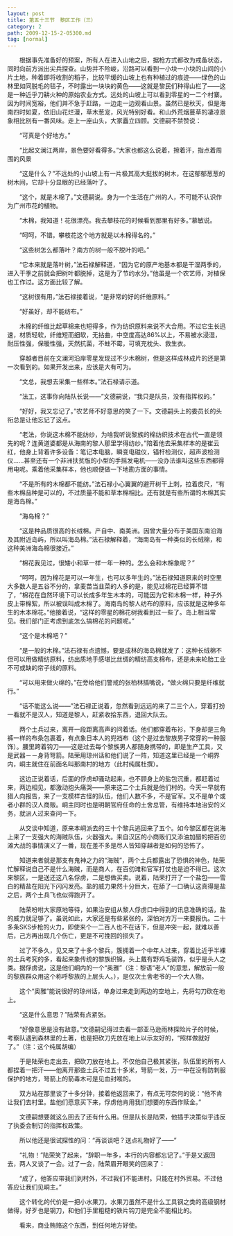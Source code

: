 ```yaml
---
layout: post
title: 第五十三节　黎区工作（三）
category: 2
path: 2009-12-15-2-05300.md
tag: [normal]
---
```


　　根据事先准备好的预案，所有人在进入山地之后，据枪方式都改为戒备状态，同时向前方派出尖兵探查。山势并不险峻，沿路可以看到一小块一小块的山间的小片土地，种着即将收割的稻子，比较平缓的山坡上也有种植过的痕迹――绿色的山林里如同脱毛的毯子，不时露出一块块的黄色――这就是黎民们种得山栏了――这是一种近乎刀耕火种的原始农业方式。远处的山坡上可以看到零星的一二个村寨。因为时间宽裕，他们并不急于赶路，一边走一边观看山景。虽然已是秋天，但是海南四时如夏，依旧山花烂漫，草木葱宠，风光特别好看。和山外荒烟蔓草的凄凉景象相比别有一番风味。走上一座山头，大家矗立四顾。文德嗣不禁赞说：

　　“可真是个好地方。”

　　“比起文澜江两岸，景色要好看得多。”大家也都这么说着，擦着汗，指点着周围的风景

　　“这是什么？”不远处的小山坡上有一片极其高大挺拔的树木，在这郁郁葱葱的树木间，它却十分显眼的已经落叶了。

　　“这个，就是木棉了。”文德嗣说。身为一个生活在广州的人，不可能不认识作为广州市花的植物。

　　“木棉，我知道！花很漂亮。我去攀枝花的时候看到那里有好多。”慕敏说。

　　“呵呵，不错。攀枝花这个地方就是以木棉得名的。”

　　“这些树怎么都落叶？南方的树一般不脱叶的吧。”

　　“它本来就是落叶树，”法石禄解释道，“因为它的原产地基本都是干湿两季的，进入干季之前就会把树叶都脱掉，这是为了节约水分。”他虽是一个农艺师，对植保也工作过。这方面比较了解。

　　“这树很有用，”法石禄接着说，“是非常的好的纤维原料。”

　　“好虽好，却不能纺布。”

　　木棉的纤维比起草棉来也短得多，作为纺织原料来说不大合用。不过它生长迅速，材质轻软，纤维短而细软，无拈曲，中空度高达86%以上，不易被水浸湿，耐压性强，保暖性强，天然抗菌，不蛀不霉，可填充枕头、救生衣。

　　穿越者目前在文澜河沿岸零星发现过不少木棉树，但是这样成林成片的还是第一次看到的。如果开发出来，应该是大有可为。

　　“文总，我想去采集一些样本。”法石禄请示道。

　　“法工，这事你向陆队长说――”文德嗣说，“我只是队员，没有指挥权的。”

　　“好好，我又忘记了。”农艺师不好意思的笑了一下。文德嗣头上的委员长的头衔总是让他忘记了这点。

　　“老法，你说这木棉不能纺纱，为啥我听说黎族的棉纺织技术在古代一直是领先的呢？连黄道婆都是从海南的黎人那里学得纺纱。”陪着他去采集样本的是崔云红，他身上背着许多设备：笔记本电脑，瞬变电磁仪，锚杆检测仪，超声波检测仪……甚至还有一个非洲扶贫版的小型的手摇发电机――没办法谁叫这些东西都得用电呢。乘着他采集样本，他也顺便做一下地勘方面的事情。

　　“不是所有的木棉都不能纺。”法石禄小心翼翼的避开树干上刺，拉着皮尺，“有些木棉品种是可以的，不过质量不能和草本棉相比。还有就是有些所谓的木棉其实是海岛棉。”

　　“海岛棉？”

　　“这是种品质很高的长绒棉。产自中、南美洲。因曾大量分布于美国东南沿海及其附近岛屿，所以叫海岛棉。”法石禄解释着，“海南岛有一种类似的长绒棉，和这种美洲海岛棉很接近。”

　　“棉花我见过，很矮小和草一样一年一种的。怎么会和木棉象呢？”

　　“呵呵，因为棉花是可以一年生，也可以多年生的。”法石禄知道原来的时空里大多数人是五谷不分的，拿麦苗当韭菜的人多的是，能见过棉花已经算不错了，“棉花在自然环境下可以长成多年生木本的，可能因为它和木棉一样，种子外皮上带棉絮，所以被误叫成木棉了。海南岛的黎人纺布的原料，应该就是这种多年生的木本棉花。”他接着说，“这样的零星的棉花树我看到过一些了。岛上相当常见。我们部门正考虑到底怎么搞棉花的问题呢。”

　　“这个是木棉吧？”

　　“是一般的木棉。”法石禄有点遗憾，要是成林的海岛棉就发了：这种长绒棉不但可以用做精纺原料，纺出质地手感堪比丝绸的精纺高支棉布，还是未来轮胎工业不可或缺的帘子线的原料。

　　“可以用来做火绵的。”在旁给他们警戒的张柏林插嘴说，“做火绵只要是纤维就行。”

　　“话不能这么说――”法石禄正说着，忽然看到远远的来了二三个人，穿着打扮一看就不是汉人，知道是黎人，赶紧收拾东西，退回大队去。

　　两个土兵过来，离开一段距离高声的问着话。他们都穿着布衫，下身却是三角裤一样的布条包裹着，有点象日本人的兜裆布（这个是过去黎族男子常穿的一种服饰）。腰里跨着钩刀――这是过去每个黎族男人都随身携带的，即是生产工具，又是武器－－身背弩箭。陆荣用琼州话和他们说了一阵，知道这里已经是一个峒界内，峒主就住在前面名叫那南村的地方（此村纯属杜撰）。

　　这边正说着话，后面的俘虏却骚动起来，也不顾身上的盐包沉重，都赶着过来，两边相见，都激动抱头痛哭――原来这二个土兵就是他们村的。今天一早就有猎人向报告，来了一支模样古怪的队伍，他们人数不多，不是官军。又不是单个或者小群的汉人商贩。峒主同时也是明朝官府任命的土舍总管，有维持本地治安的义务，就派人过来查问一下。

　　从交谈中知道，原来本峒派去的三十个黎兵逃回来了五个。如今黎区都在说海上来了一支强大的海贼队伍，火器强大。来自汉区的小商贩们又添油加醋的把百仞滩大战的事情演义了一番，现在差不多是尽人皆知穿越者是如何的恐怖了。

　　知道来者就是那支有鬼神之力的“海贼”，两个土兵都露出了恐惧的神色，陆荣忙解释说自己不是什么海贼，而是商人，在百仞滩和官军打仗也是迫不得已。这次来黎区，一是送还这八名俘虏，二是想做买卖。说着，陆荣打开了一个盐包――雪白的精盐在阳光下闪闪发亮。盐的威力果然十分巨大，在舔了一口确认这真得是盐之后，两个土兵飞也似得跑开了。

　　陆荣吩咐大家原地等待，如果治安组从黎人俘虏口中得到的讯息准确的话，盐的威力就足够了。虽说如此，大家还是有些紧张的，深怕对方万一来要报仇。二十多条SKS步枪的火力，即使来个一二百人也不在话下，但是冲突一起，就难以善后，己方再出现几个伤亡，更是不可挽回的损失了。

　　过了不多久，见又来了十多个黎兵，簇拥着一个中年人过来，穿着比近乎半裸的土兵考究的多，看起来象传统的黎族织锦，头上戴有野鸡毛装饰，似乎是头人之类。据俘虏说，这是他们峒内的一个“奥雅”（注：黎语“老人”的意思，解放前一般的黎族群众用这个称呼黎族的上层头人。），是仅次土舍老爷的一个大人物。

　　这个“奥雅”能说很好的琼州话，单身过来走到两边的空地上，先将勾刀砍在地上。

　　“这是什么意思？”陆荣有点紧张。

　　“好像意思是没有敌意。”文德嗣记得过去看一部亚马逊雨林探险片子的时候，考察队遇到森林里的土著，也是把砍刀先放在地上以示友好的，“照样做就好了。”（注：这个纯属胡编）

　　于是陆荣也走出去，把砍刀放在地上。不仅他自己极其紧张，队伍里的所有人都捏着一把汗――他离开那些土兵不过五十多米，弩箭一发，万一中在没有防刺服保护的地方，弩箭上的箭毒木可是见血封喉的。

　　双方站在那里谈了十多分钟，接着他返回来了，有点无可奈何的说：“他不肯让我们去村里。盐他们愿意买下来，俘虏他肯用我们想要的东西作赎金。”

　　文德嗣想要就这么回去了还有什么用。但是队长是陆荣，他插手决策似乎违反了执委会制订的指挥权政策。

　　所以他还是很试探性的问：“再谈谈吧？送点礼物好了――”

　　“礼物！”陆荣笑了起来，“辞职一年多，本行的内容都忘记了。”于是又返回去，两人又谈了一会。过了一会，陆荣眉开眼笑的回来了：

　　“成了，他答应带我们到村外，不过我们不能进村。只能在村外贸易。不过他答应让我们见峒主。”

　　这个转化的代价是一把小水果刀。水果刀虽然不是什么工具钢之类的高级钢材做得，好歹也是钢刀，和他们手里粗糙的铁片钩刀是完全不能相比的。

　　看来，商业贿赂这个东西，到任何地方好使。
